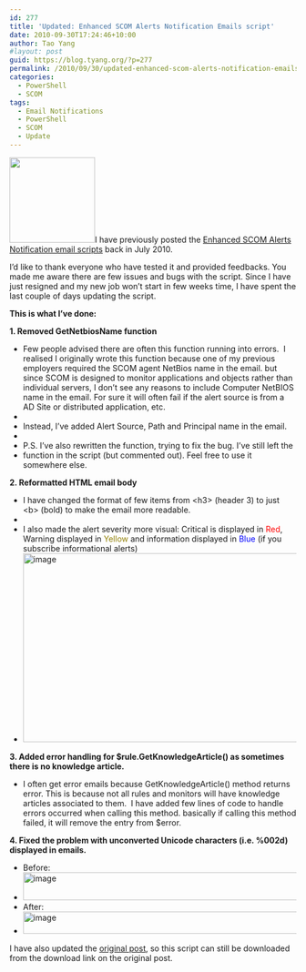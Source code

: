 ```yaml
---
id: 277
title: 'Updated: Enhanced SCOM Alerts Notification Emails script'
date: 2010-09-30T17:24:46+10:00
author: Tao Yang
#layout: post
guid: https://blog.tyang.org/?p=277
permalink: /2010/09/30/updated-enhanced-scom-alerts-notification-emails-script/
categories:
  - PowerShell
  - SCOM
tags:
  - Email Notifications
  - PowerShell
  - SCOM
  - Update
---
```

<a href="https://blog.tyang.org/wp-content/uploads/2010/09/update.jpg"><img class="alignleft size-thumbnail wp-image-278" title="update" src="https://blog.tyang.org/wp-content/uploads/2010/09/update-150x150.jpg" alt="" width="150" height="150" /></a>I have previously posted the <a href="https://blog.tyang.org/2010/07/19/enhanced-scom-alerts-notification-emails/">Enhanced SCOM Alerts Notification email scripts</a> back in July 2010.

I’d like to thank everyone who have tested it and provided feedbacks. You made me aware there are few issues and bugs with the script. Since I have just resigned and my new job won’t start in few weeks time, I have spent the last couple of days updating the script.

<strong>This is what I’ve done:</strong>

<strong>1. Removed GetNetbiosName function</strong>
<ul>
	<li>Few people advised there are often this function running into errors.  I realised I originally wrote this function because one of my previous employers required the SCOM agent NetBios name in the email. but since SCOM is designed to monitor applications and objects rather than individual servers, I don’t see any reasons to include Computer NetBIOS name in the email. For sure it will often fail if the alert source is from a AD Site or distributed application, etc.</li>
	<li></li>
	<li>Instead, I’ve added Alert Source, Path and Principal name in the email.</li>
	<li></li>
	<li>P.S. I’ve also rewritten the function, trying to fix the bug. I’ve still left the</li>
	<li>function in the script (but commented out). Feel free to use it somewhere else.</li>
</ul>
<strong>2. Reformatted HTML email body</strong>
<ul>
	<li>I have changed the format of few items from &lt;h3&gt; (header 3) to just &lt;b&gt; (bold) to make the email more readable.</li>
	<li></li>
	<li>I also made the alert severity more visual: Critical is displayed in <span style="color: #ff0000;">Red</span>, Warning displayed in <span style="color: #928107;">Yellow</span> and information displayed in <span style="color: #0000ff;">Blue</span> (if you subscribe informational alerts)</li>
	<li><a href="https://blog.tyang.org/wp-content/uploads/2010/09/image15.png"><img style="display: inline; border: 0px;" title="image" src="https://blog.tyang.org/wp-content/uploads/2010/09/image_thumb15.png" border="0" alt="image" width="609" height="332" /></a></li>
</ul>
<strong>3. Added error handling for $rule.GetKnowledgeArticle() as sometimes there is no knowledge article.</strong>
<ul>
	<li>I often get error emails because GetKnowledgeArticle() method returns error. This is because not all rules and monitors will have knowledge articles associated to them.  I have added few lines of code to handle errors occurred when calling this method. basically if calling this method failed, it will remove the entry from $error.</li>
</ul>
<strong>4. Fixed the problem with unconverted Unicode characters (i.e. %002d)  displayed in emails.</strong>
<ul>
	<li>Before:</li>
	<li><a href="https://blog.tyang.org/wp-content/uploads/2010/09/image16.png"><img style="display: inline; border: 0px;" title="image" src="https://blog.tyang.org/wp-content/uploads/2010/09/image_thumb16.png" border="0" alt="image" width="610" height="49" /></a></li>
	<li>After:</li>
	<li><a href="https://blog.tyang.org/wp-content/uploads/2010/09/image17.png"><img style="display: inline; border: 0px;" title="image" src="https://blog.tyang.org/wp-content/uploads/2010/09/image_thumb17.png" border="0" alt="image" width="606" height="39" /></a></li>
</ul>
I have also updated the <a href="https://blog.tyang.org/2010/07/19/enhanced-scom-alerts-notification-emails/">original post</a>, so this script can still be downloaded from the download link on the original post.